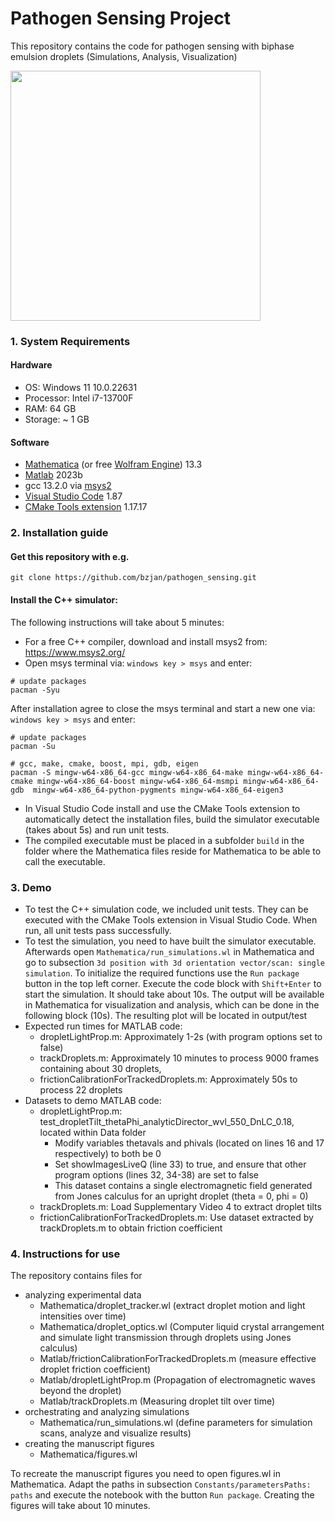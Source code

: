 # Pathogen Sensing Project

This repository contains the code for pathogen sensing with biphase emulsion droplets (Simulations, Analysis, Visualization)

<img src="https://github.com/bzjan/pathogen_sensing/assets/5402654/6097459d-43b7-4d79-83db-cbbb201d32f7" width="400">


### 1. System Requirements
#### Hardware
* OS: Windows 11 10.0.22631
* Processor: Intel i7-13700F
* RAM: 64 GB
* Storage: ~ 1 GB

#### Software
* [Mathematica](https://www.wolfram.com/mathematica/) (or free [Wolfram Engine](https://www.wolfram.com/engine/)) 13.3
* [Matlab](https://www.mathworks.com/products/new_products/latest_features.html) 2023b
* gcc 13.2.0 via [msys2](https://www.msys2.org/)
* [Visual Studio Code](https://code.visualstudio.com/download) 1.87
* [CMake Tools extension](https://marketplace.visualstudio.com/items?itemName=ms-vscode.cmake-tools) 1.17.17

### 2. Installation guide
#### Get this repository with e.g.
```
git clone https://github.com/bzjan/pathogen_sensing.git
```

#### Install the C++ simulator:
The following instructions will take about 5 minutes:
* For a free C++ compiler, download and install msys2 from: https://www.msys2.org/
* Open msys terminal via: `windows key > msys` and enter:
```
# update packages
pacman -Syu
```
After installation agree to close the msys terminal and start a new one via: `windows key > msys` and enter:
```
# update packages
pacman -Su

# gcc, make, cmake, boost, mpi, gdb, eigen
pacman -S mingw-w64-x86_64-gcc mingw-w64-x86_64-make mingw-w64-x86_64-cmake mingw-w64-x86_64-boost mingw-w64-x86_64-msmpi mingw-w64-x86_64-gdb  mingw-w64-x86_64-python-pygments mingw-w64-x86_64-eigen3
```
* In Visual Studio Code install and use the CMake Tools extension to automatically detect the installation files, build the simulator executable (takes about 5s) and run unit tests.
* The compiled executable must be placed in a subfolder `build` in the folder where the Mathematica files reside for Mathematica to be able to call the executable.

### 3. Demo
* To test the C++ simulation code, we included unit tests. They can be executed with the CMake Tools extension in Visual Studio Code. When run, all unit tests pass successfully.
* To test the simulation, you need to have built the simulator executable. Afterwards open `Mathematica/run_simulations.wl` in Mathematica and go to subsection `3d position with 3d orientation vector/scan: single simulation`. To initialize the required functions use the `Run package` button in the top left corner. Execute the code block with `Shift+Enter` to start the simulation. It should take about 10s.
The output will be available in Mathematica for visualization and analysis, which can be done in the following block (10s). The resulting plot will be located in output/test
* Expected run times for MATLAB code:
   * dropletLightProp.m: Approximately 1-2s (with program options set to false)
   * trackDroplets.m: Approximately 10 minutes to process 9000 frames containing about 30 droplets,
   * frictionCalibrationForTrackedDroplets.m: Approximately 50s to process 22 droplets
* Datasets to demo MATLAB code:
   * dropletLightProp.m: test_dropletTilt_thetaPhi_analyticDirector_wvl_550_DnLC_0.18, located within Data folder
      * Modify variables thetavals and phivals (located on lines 16 and 17 respectively) to both be 0
      * Set showImagesLiveQ (line 33) to true, and ensure that other program options (lines 32, 34-38) are set to false
      * This dataset contains a single electromagnetic field generated from Jones calculus for an upright droplet (theta = 0, phi = 0)
   * trackDroplets.m: Load Supplementary Video 4 to extract droplet tilts
   * frictionCalibrationForTrackedDroplets.m: Use dataset extracted by trackDroplets.m to obtain friction coefficient

### 4. Instructions for use
The repository contains files for 
* analyzing experimental data
  * Mathematica/droplet_tracker.wl (extract droplet motion and light intensities over time)
  * Mathematica/droplet_optics.wl (Computer liquid crystal arrangement and simulate light transmission through droplets using Jones calculus)
  * Matlab/frictionCalibrationForTrackedDroplets.m (measure effective droplet friction coefficient)
  * Matlab/dropletLightProp.m (Propagation of electromagnetic waves beyond the droplet)
  * Matlab/trackDroplets.m (Measuring droplet tilt over time)
* orchestrating and analyzing simulations
  * Mathematica/run_simulations.wl (define parameters for simulation scans, analyze and visualize results)
* creating the manuscript figures
  * Mathematica/figures.wl

To recreate the manuscript figures you need to open figures.wl in Mathematica. Adapt the paths in subsection `Constants/parametersPaths: paths` and execute the notebook with the button `Run package`. Creating the figures will take about 10 minutes.
